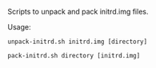 Scripts to unpack and pack initrd.img files.

Usage:

`unpack-initrd.sh initrd.img [directory]`

`pack-initrd.sh directory [initrd.img]`
